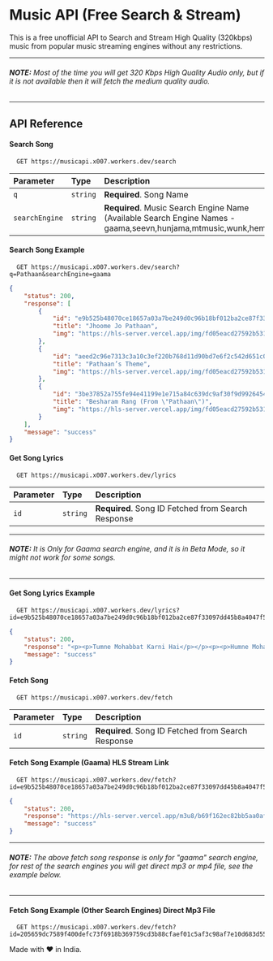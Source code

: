 
# Music API (Free Search & Stream)


This is a free unofficial API to Search and Stream High Quality (320kbps) music from popular music streaming engines without any restrictions.

---
###### **NOTE:** Most of the time you will get 320 Kbps High Quality Audio only, but if it is not available then it will fetch the medium quality audio.
 ---
## API Reference

#### Search Song

```
  GET https://musicapi.x007.workers.dev/search
```

| Parameter | Type     | Description                |
| :-------- | :------- | :------------------------- |
| `q` | `string` | **Required**. Song Name |
| `searchEngine` | `string` | **Required**. Music Search Engine Name (Available Search Engine Names - gaama,seevn,hunjama,mtmusic,wunk,hemaroo) |

#### Search Song Example

```
  GET https://musicapi.x007.workers.dev/search?q=Pathaan&searchEngine=gaama
```

```json
{
    "status": 200,
    "response": [
        {
            "id": "e9b525b48070ce18657a03a7be249d0c96b18bf012ba2ce87f33097dd45b8a4047f5b7c16dd94923040fbb5b4d83ee46",
            "title": "Jhoome Jo Pathaan",
            "img": "https://hls-server.vercel.app/img/fd05eacd27592b53153fc715257ddf3fe71a60eb063e4975190df148dafd38e0c5b1d1fc5e9e1a8d78a0e601e775b2780e561e59a61f94b20e0ef4e599f7da999c57233ac8921a96cba8b23d52be0344"
        },
        {
            "id": "aeed2c96e7313c3a10c3ef220b768d11d90bd7e6f2c542d651c07d2ac205e08634290fd2c4b90bc221775bed81b9f037",
            "title": "Pathaan’s Theme",
            "img": "https://hls-server.vercel.app/img/fd05eacd27592b53153fc715257ddf3fe71a60eb063e4975190df148dafd38e0c5b1d1fc5e9e1a8d78a0e601e775b2780e561e59a61f94b20e0ef4e599f7da999c57233ac8921a96cba8b23d52be0344"
        },
        {
            "id": "3be37852a755fe94e41199e1e715a84c639dc9af30f9d992645418cd00d746061493acc356e1b8ac2d28fee430844602",
            "title": "Besharam Rang (From \"Pathaan\")",
            "img": "https://hls-server.vercel.app/img/fd05eacd27592b53153fc715257ddf3fe71a60eb063e4975190df148dafd38e0667da290b1493560f4e7a5233872210b4a53693dc9102a43df4e5cfdc7112d85cc34ebac5af4de99d58c36fcad6618fb"
        }
    ],
    "message": "success"
}
```

#### Get Song Lyrics

```
  GET https://musicapi.x007.workers.dev/lyrics
```

| Parameter | Type     | Description                       |
| :-------- | :------- | :-------------------------------- |
| `id`      | `string` | **Required**. Song ID Fetched from Search Response |

---
###### **NOTE:** It is Only for Gaama search engine, and it is in Beta Mode, so it might not work for some songs.
 ---

#### Get Song Lyrics Example

```
  GET https://musicapi.x007.workers.dev/lyrics?id=e9b525b48070ce18657a03a7be249d0c96b18bf012ba2ce87f33097dd45b8a4047f5b7c16dd94923040fbb5b4d83ee46
```

```json
{
    "status": 200,
    "response": "<p><p>Tumne Mohabbat Karni Hai</p></p><p><p>Humne Mohabbat Ki Hai</p></p><p><p>Iss Dil Ke Alawa Kisi Se Bhi</p></p><p><p>Na Humne Ijaazat Li Hai</p></p><p><p>Hunar Hai Yeh Bhi Ishq Ka</p></p><p><p>Kisi Kisi Ko Aata Hai</p></p><p><p>Jaan Loota Ke Dushman Ki</p></p><p><p>Humne Hifazat Ki Hai</p></p><p><p>Baat Karte Hain Hazaron</p></p><p><p>Hazaron</p></p><p><p>Hai Tajurba Humein Yaaron</p></p><p><p>Haan Yaaron</p></p><p><p>Baat Karte Hain Hazaron</p></p><p><p>Hai Tajurba Hamein Yaaron</p></p><p><p>Aisi Hai Ada</p></p><p><p>Bandh Loon Hawa</p></p><p><p>Mujhpe Woh Khuda</p></p><p><p>Dil Se Dua Barsaye</p></p><p><p>Jhoome Jo Pathaan Meri Jaan</p></p><p><p>Mehfil Hi Loot Jaaye</p></p><p><p>Dede Jo Zubaan Meri Jaan</p></p><p><p>Uspe Mar Mit Jaaye</p></p><p><p>Jhoome Jo Pathan Meri Jaan</p></p><p><p>Mehfil Hi Loot Jaaye</p></p><p><p>Dede Jo Zubaan Meri Jaan</p></p><p><p>Uspe Mar Mit Jaaye</p></p><p><p>Follow Me In SingSpot 1312526</p></p><p><p>Muqabla Kaise</p></p><p><p>Hum Karte Hain Yaar</p></p><p><p>Abki Baar Tarika Hum Batayenge</p></p><p><p>Tarika Hum Batayenge</p></p><p><p>Kaise Dushman Pe</p></p><p><p>Hum Marte Hain Yaar</p></p><p><p>Abki Baar Tarika Hum Batayenge</p></p><p><p>Tarika Hum Batayenge</p></p><p><p>Yaar Karde Jo Ishaara</p></p><p><p>Ishaara</p></p><p><p>Dil Main De Doon Dobara</p></p><p><p>Dobara</p></p><p><p>Yaar Karde Jo Ishaara</p></p><p><p>Dil Main De Doon Dobara</p></p><p><p>Pyar Ka Nasha</p></p><p><p>Aisa Hai Chadha</p></p><p><p>Hoke Yoon Fida</p></p><p><p>Dushman Gale Lag Jaaye</p></p><p><p>Jhoome Jo Pathaan Meri Jaan</p></p><p><p>Mehfil Hi Loot Jaaye</p></p><p><p>Dede Jo Zubaan Meri Jaan</p></p><p><p>Uspe Mar Mit Jaaye</p></p><p><p>Jhoome Jo Pathan Meri Jaan</p></p><p><p>Mehfil Hi Loot Jaaye</p></p><p><p>Dede Jo Zubaan Meri Jaan</p></p><p><p>Uspe Mar Mit Jaaye</p></p><p><p>&nbsp;</p></p>",
    "message": "success"
}
```

#### Fetch Song

```
  GET https://musicapi.x007.workers.dev/fetch
```

| Parameter | Type     | Description                       |
| :-------- | :------- | :-------------------------------- |
| `id`      | `string` | **Required**. Song ID Fetched from Search Response |


#### Fetch Song Example (Gaama) HLS Stream Link

```
  GET https://musicapi.x007.workers.dev/fetch?id=e9b525b48070ce18657a03a7be249d0c96b18bf012ba2ce87f33097dd45b8a4047f5b7c16dd94923040fbb5b4d83ee46
```

```json
{
	"status": 200,
	"response": "https://hls-server.vercel.app/m3u8/b69f162ec82bb5aa0af24fdbf77f852c646e2449cc5ef9554bf8eae5fdadf1d2a4ea93fa79729f371497772084cd5e9709affc42e1aeecc20d5ad222aa959e2ffa1398416ca6e3a6759275db98b69daddb552107c43d67f8534aef763ce0624a8f42f6963263dc4f76d1497b24af27d507d659a636f96f97f735f1f0f7c78f86c38f419136f0c60ec738490aa0bc5d41b1fed91856472b4834f894d7b6f0d41cf68eb09f0178d1ffe78ebfd9fa21d04a0ea75a269798fa747f55699f7b881059.m3u8",
	"message": "success"
}
```

---
###### **NOTE:** The above fetch song response is only for "gaama" search engine, for rest of the search engines you will get direct mp3 or mp4 file, see the example below.
 ---

#### Fetch Song Example (Other Search Engines) Direct Mp3 File

```
  GET https://musicapi.x007.workers.dev/fetch?id=205659dc7589f400defc73f6918b369759cd3b88cfaef01c5af3c98af7e10d683d55756d7191f1217deea14ee68a618ca8aba082073c68e1b8bef0b3aa416375
```

Made with ❤️ in India.
